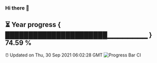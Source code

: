 ### Hi there 👋
⏳ Year progress { ██████████████████████▁▁▁▁▁▁▁▁ } 74.59 %
---
⏰ Updated on Thu, 30 Sep 2021 06:02:28 GMT
![Progress Bar CI](https://github.com/song-zian/song-zian/workflows/Progress%20Bar%20CI/badge.svg)
